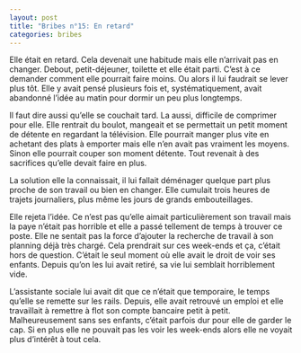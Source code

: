 ```yaml
---
layout: post
title: "Bribes n°15: En retard"
categories: bribes
---
```


Elle était en retard. Cela devenait une habitude mais elle n’arrivait pas en changer. Debout, petit-déjeuner, toilette et elle était parti. C’est à ce demander comment elle pourrait faire moins. Ou alors il lui faudrait se lever plus tôt. Elle y avait pensé plusieurs fois et, systématiquement, avait abandonné l’idée au matin pour dormir un peu plus longtemps.

Il faut dire aussi qu’elle se couchait tard. La aussi, difficile de comprimer pour elle. Elle rentrait du boulot, mangeait et se permettait un petit moment de détente en regardant la télévision. Elle pourrait manger plus vite en achetant des plats à emporter mais elle n’en avait pas vraiment les moyens. Sinon elle pourrait couper son moment détente. Tout revenait à des sacrifices qu’elle devait faire en plus.

La solution elle la connaissait, il lui fallait déménager quelque part plus proche de son travail ou bien en changer. Elle cumulait trois heures de trajets journaliers, plus même les jours de grands embouteillages.

Elle rejeta l’idée. Ce n’est pas qu’elle aimait particulièrement son travail mais la paye n’était pas horrible et elle a passé tellement de temps à trouver ce poste. Elle ne sentait pas la force d’ajouter la recherche de travail à son planning déjà très chargé. Cela prendrait sur ces week-ends et ça, c’était hors de question. C’était le seul moment où elle avait le droit de voir ses enfants. Depuis qu’on les lui avait retiré, sa vie lui semblait horriblement vide.

L’assistante sociale lui avait dit que ce n’était que temporaire, le temps qu’elle se remette sur les rails. Depuis, elle avait retrouvé un emploi et elle travaillait à remettre à flot son compte bancaire petit à petit. Malheureusement sans ses enfants, c’était parfois dur pour elle de garder le cap. Si en plus elle ne pouvait pas les voir les week-ends alors elle ne voyait plus d’intérêt à tout cela.